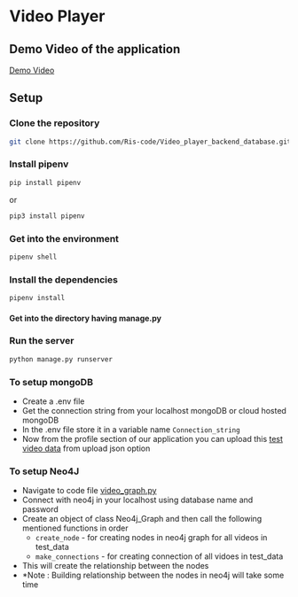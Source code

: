 # Video Player

## Demo Video of the application
[Demo Video](https://drive.google.com/file/d/1xYjWtHXtbQzt_JXsIeXxIG1DCoaUsJ0k/view?usp=sharing)

## Setup

### Clone the repository
```bash 
git clone https://github.com/Ris-code/Video_player_backend_database.git
```

### Install pipenv
```bash
pip install pipenv
```
or

```bash
pip3 install pipenv
```

### Get into the environment
```bash
pipenv shell
```

### Install the dependencies
```bash
pipenv install
```

#### Get into the directory having manage.py

### Run the server
```bash
python manage.py runserver
```

### To setup mongoDB

- Create a .env file
- Get the connection string from your localhost mongoDB or cloud hosted mongoDB
- In the .env file store it in a variable name ```Connection_string```
- Now from the profile section of our application you can upload this [test video data](video_search_engine/api/test) from upload json option

### To setup Neo4J

- Navigate to code file [video_graph.py](video_search_engine/api/video_graph.py)
- Connect with neo4j in your localhost using database name and password
- Create an object of class Neo4j_Graph and then call the following mentioned functions in order
  - ```create_node``` - for creating nodes in neo4j graph for all videos in test_data 
  - ```make_connections``` - for creating connection of all vidoes in test_data
- This will create the relationship between the nodes
- *Note : Building relationship between the nodes in neo4j will take some time
